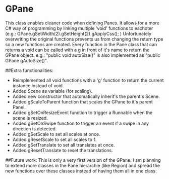 # GPane
This class enables cleaner code when defining Panes. It allows for a more C# way of programming by linking multiple 'void' functions to eachoter (e.g.: GPane.gSetWidth(2).gSetHeight(2).gApplyCss(); )
Unfortunately overwriting the original functions prevents us from changing the return type so a new functions are created.
Every function in the Pane class that can returns a void can be called with a g in front of it's name to return the GPane object. e.g.:  "public void autoSize()"  is also implemented as  "public GPane gAutoSize()".

##Extra functionalities:
- Reimplemented all void functions with a 'g' function to return the current instance instead of void.
- Added Scene as variable (for scaling).
- Added new constructor that automatically inherit's the parent's Scene.
- Added gScaleToParent function that scales the GPane to it's parent Panel.
- Added gSetOnResizeEvent function to trigger a Runnable when the scene is resized.
- Added gSetOnSwipe function to trigger an event if a swipe in any direction is detected.
- Added gSetScale to set all scales at once.
- Added gResetScale to set all scales to 1.
- Added gSetTranslate to set all translates at once.
- Added gResetTranslate to reset the translations.


##Future work:
This is only a very first version of the GPane. I am planning to extend more classes in the Pane hierarchie (like Region) and spread the new functions over these classes instead of having them all in one class.
